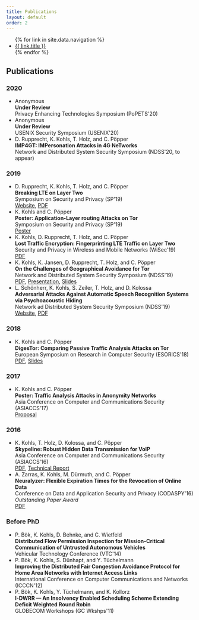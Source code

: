 ```yaml
---
title: Publications
layout: default
order: 2
---
```


<title>{{ page.title }} | {{ site.title }}</title>

<ul class="nav-ul">
    {% for link in site.data.navigation %}
    <li class="nav-li"><a href="{{ link.url }}">{{ link.title }}</a></li>
    {% endfor %}
</ul>

## Publications

### 2020
- Anonymous  
**Under Review**  
Privacy Enhancing Technologies Symposium (PoPETS'20)
- Anonymous  
**Under Review**  
USENIX Security Symposium (USENIX'20)
- D. Rupprecht, K. Kohls, T. Holz, and C. Pöpper  
**IMP4GT: IMPersonation Attacks in 4G NeTworks**  
Network and Distributed System Security Symposium (NDSS'20, to appear)

### 2019
- D. Rupprecht, K. Kohls, T. Holz, and C. Pöpper  
**Breaking LTE on Layer Two**  
Symposium on Security and Privacy (SP'19)  
[Website](http://www.alter-attack.net/), [PDF](https://www.syssec.ruhr-uni-bochum.de/media/infsec/veroeffentlichungen/2018/06/28/breaking_lte_on_layer_two.pdf)
- K. Kohls and C. Pöpper  
**Poster: Application-Layer routing Attacks on Tor**  
Symposium on Security and Privacy (SP'19)  
[Poster](https://www.syssec.ruhr-uni-bochum.de/media/infsec/veroeffentlichungen/2019/08/05/oakland_19_version.pdf)
- K. Kohls, D. Rupprecht, T. Holz, and C. Pöpper  
**Lost Traffic Encryption: Fingerprinting LTE Traffic on Layer Two**  
Security and Privacy in Wireless and Mobile Networks (WiSec'19)  
[PDF](https://www.syssec.ruhr-uni-bochum.de/media/infsec/veroeffentlichungen/2019/04/23/wisec19-final121.pdf)
- K. Kohls, K. Jansen, D. Rupprecht, T. Holz, and C. Pöpper  
**On the Challenges of Geographical Avoidance for Tor**  
Network and Distributed System Security Symposium (NDSS'19)  
[PDF](https://www.syssec.ruhr-uni-bochum.de/media/emma/veroeffentlichungen/2018/12/17/NDSS19-TrilateraTor.pdf), [Presentation](https://www.youtube.com/watch?v=x6mYdQ22g7M&t=218s), [Slides](https://www.syssec.ruhr-uni-bochum.de/media/emma/veroeffentlichungen/2019/11/26/TrilateraTor.pdf)
- L. Schönherr, K. Kohls, S. Zeiler, T. Holz, and D. Kolossa  
**Adversarial Attacks Against Automatic Speech Recognition Systems via Psychoacoustic Hiding**  
Network ad Distributed System Security Symposium (NDSS'19)  
[Website](https://adversarial-attacks.net/), [PDF](https://www.syssec.ruhr-uni-bochum.de/media/emma/veroeffentlichungen/2018/12/17/NDSS19-ASR-attacks.pdf)

### 2018
- K. Kohls and C. Pöpper  
**DigesTor: Comparing Passive Traffic Analysis Attacks on Tor**  
European Symposium on Research in Computer Security (ESORICS'18)  
[PDF](https://www.syssec.ruhr-uni-bochum.de/media/infsec/veroeffentlichungen/2018/09/19/digestor.pdf), [Slides](https://www.syssec.ruhr-uni-bochum.de/media/infsec/veroeffentlichungen/2018/09/19/DigesTor.pdf)

### 2017
- K. Kohls and C. Pöpper  
**Poster: Traffic Analysis Attacks in Anonymity Networks**  
Asia Conference on Computer and Communications Security (ASIACCS'17)  
[Proposal](https://www.syssec.ruhr-uni-bochum.de/media/infsec/veroeffentlichungen/2017/05/29/asiaccs17_poster_proposal.pdf)

### 2016
- K. Kohls, T. Holz, D. Kolossa, and C. Pöpper  
**Skypeline: Robust Hidden Data Transmission for VoIP**  
Asia Conference on Computer and Communications Security (ASIACCS'16)  
[PDF](https://www.syssec.ruhr-uni-bochum.de/media/emma/veroeffentlichungen/2016/03/17/SkypeLine-AsiaCCS16.pdf), [Technical Report](https://www.syssec.ruhr-uni-bochum.de/media/emma/veroeffentlichungen/2017/03/08/TR-HGI-2016-001.pdf)
- A. Zarras, K. Kohls, M. Dürmuth, and C. Pöpper  
**Neuralyzer: Flexible Expiration Times for the Revocation of Online Data**  
Conference on Data and Application Security and Privacy (CODASPY'16)  
*Outstanding Paper Award*  
[PDF](https://www.syssec.ruhr-uni-bochum.de/media/infsec/veroeffentlichungen/2016/05/04/Neuralizer_Codaspy16.pdf)

### Before PhD
- P. Bök, K. Kohls, D. Behnke, and C. Wietfeld  
**Distributed Flow Permission Inspection for Mission-Critical Communication of Untrusted Autonomous Vehicles**  
Vehicular Technology Conference (VTC'14)
- P. Bök, K. Kohls, S. Dünhapt, and Y. Tüchelmann  
**Improving the Distributed Fair Congestion Avoidance Protocol for Home Area Networks with Internet Access
Links**  
International Conference on Computer Communications and Networks (ICCCN'12)
- P. Bök, K. Kohls, Y. Tüchelmann, and K. Kollorz  
**I-DWRR — An Insolvency Enabled Scheduling Scheme Extending Deficit Weighted Round Robin**  
GLOBECOM Workshops (GC Wkshps'11)
